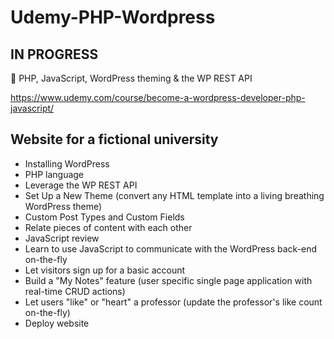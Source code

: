 # Udemy-PHP-Wordpress
## IN PROGRESS

:memo: PHP, JavaScript, WordPress theming &amp; the WP REST API

https://www.udemy.com/course/become-a-wordpress-developer-php-javascript/

## Website for a fictional university

* Installing WordPress
* PHP language
* Leverage the WP REST API
* Set Up a New Theme (convert any HTML template into a living breathing WordPress theme)
* Custom Post Types and Custom Fields
* Relate pieces of content with each other
* JavaScript review
* Learn to use JavaScript to communicate with the WordPress back-end on-the-fly
* Let visitors sign up for a basic account
* Build a "My Notes" feature (user specific single page application with real-time CRUD actions)
* Let users "like" or "heart" a professor (update the professor's like count on-the-fly)
* Deploy website

